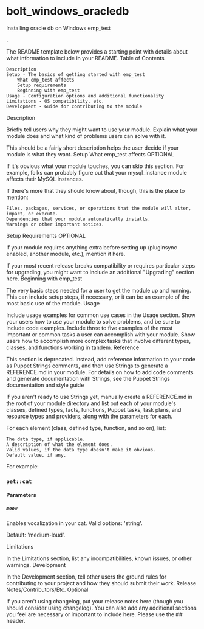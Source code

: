 # bolt_windows_oracledb
Installing oracle db on Windows
emp_test

 .

The README template below provides a starting point with details about what information to include in your README.
Table of Contents

    Description
    Setup - The basics of getting started with emp_test
        What emp_test affects
        Setup requirements
        Beginning with emp_test
    Usage - Configuration options and additional functionality
    Limitations - OS compatibility, etc.
    Development - Guide for contributing to the module

Description

Briefly tell users why they might want to use your module. Explain what your module does and what kind of problems users can solve with it.

This should be a fairly short description helps the user decide if your module is what they want.
Setup
What emp_test affects OPTIONAL

If it's obvious what your module touches, you can skip this section. For example, folks can probably figure out that your mysql_instance module affects their MySQL instances.

If there's more that they should know about, though, this is the place to mention:

    Files, packages, services, or operations that the module will alter, impact, or execute.
    Dependencies that your module automatically installs.
    Warnings or other important notices.

Setup Requirements OPTIONAL

If your module requires anything extra before setting up (pluginsync enabled, another module, etc.), mention it here.

If your most recent release breaks compatibility or requires particular steps for upgrading, you might want to include an additional "Upgrading" section here.
Beginning with emp_test

The very basic steps needed for a user to get the module up and running. This can include setup steps, if necessary, or it can be an example of the most basic use of the module.
Usage

Include usage examples for common use cases in the Usage section. Show your users how to use your module to solve problems, and be sure to include code examples. Include three to five examples of the most important or common tasks a user can accomplish with your module. Show users how to accomplish more complex tasks that involve different types, classes, and functions working in tandem.
Reference

This section is deprecated. Instead, add reference information to your code as Puppet Strings comments, and then use Strings to generate a REFERENCE.md in your module. For details on how to add code comments and generate documentation with Strings, see the Puppet Strings documentation and style guide

If you aren't ready to use Strings yet, manually create a REFERENCE.md in the root of your module directory and list out each of your module's classes, defined types, facts, functions, Puppet tasks, task plans, and resource types and providers, along with the parameters for each.

For each element (class, defined type, function, and so on), list:

    The data type, if applicable.
    A description of what the element does.
    Valid values, if the data type doesn't make it obvious.
    Default value, if any.

For example:

### `pet::cat`

#### Parameters

##### `meow`

Enables vocalization in your cat. Valid options: 'string'.

Default: 'medium-loud'.

Limitations

In the Limitations section, list any incompatibilities, known issues, or other warnings.
Development

In the Development section, tell other users the ground rules for contributing to your project and how they should submit their work.
Release Notes/Contributors/Etc. Optional

If you aren't using changelog, put your release notes here (though you should consider using changelog). You can also add any additional sections you feel are necessary or important to include here. Please use the ## header.
